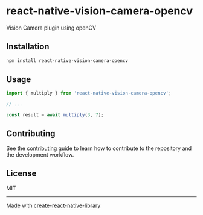 # react-native-vision-camera-opencv

Vision Camera plugin using openCV

## Installation

```sh
npm install react-native-vision-camera-opencv
```

## Usage

```js
import { multiply } from 'react-native-vision-camera-opencv';

// ...

const result = await multiply(3, 7);
```

## Contributing

See the [contributing guide](CONTRIBUTING.md) to learn how to contribute to the repository and the development workflow.

## License

MIT

---

Made with [create-react-native-library](https://github.com/callstack/react-native-builder-bob)
